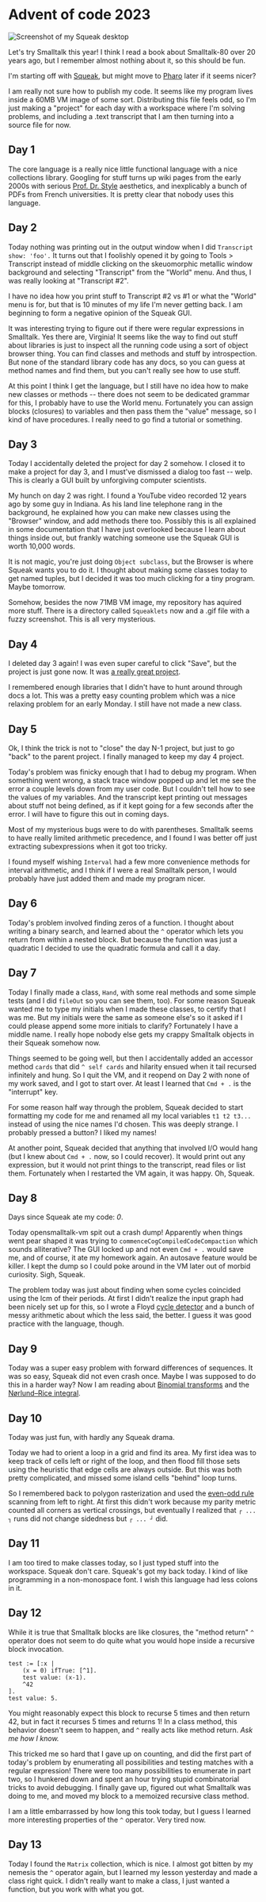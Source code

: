 # Advent of code 2023

![Screenshot of my Squeak desktop](desktop.png)

Let's try Smalltalk this year!  I think I read a book about Smalltalk-80 over
20 years ago, but I remember almost nothing about it, so this should be fun.

I'm starting off with [Squeak](https://squeak.org/), but might move to
[Pharo](https://pharo.org/web/) later if it seems nicer?

I am really not sure how to publish my code.  It seems like my program lives
inside a 60MB VM image of some sort.  Distributing this file feels odd, so I'm
just making a "project" for each day with a workspace where I'm solving
problems, and including a .text transcript that I am then turning into a source
file for now.

## Day 1

The core language is a really nice little functional language with a nice
collections library.  Googling for stuff turns up wiki pages from the early
2000s with serious [Prof. Dr.
Style](http://contemporary-home-computing.org/prof-dr-style/) aesthetics, and
inexplicably a bunch of PDFs from French universities.  It is pretty clear that
nobody uses this language.

## Day 2

Today nothing was printing out in the output window when I did `Transcript
show: 'foo'.`  It turns out that I foolishly opened it by going to Tools >
Transcript instead of middle clicking on the skeuomorphic metallic window
background and selecting "Transcript" from the "World" menu.  And thus, I was
really looking at "Transcript #2".

I have no idea how you print stuff to Transcript #2 vs #1 or what the "World"
menu is for, but that is 10 minutes of my life I'm never getting back.  I am
beginning to form a negative opinion of the Squeak GUI.

It was interesting trying to figure out if there were regular expressions in
Smalltalk.  Yes there are, Virginia!  It seems like the way to find out stuff
about libraries is just to inspect all the running code using a sort of object
browser thing.  You can find classes and methods and stuff by introspection.
But none of the standard library code has any docs, so you can guess at method
names and find them, but you can't really see how to use stuff.

At this point I think I get the language, but I still have no idea how to make
new classes or methods -- there does not seem to be dedicated grammar for this,
I probably have to use the World menu.  Fortunately you can assign blocks
(closures) to variables and then pass them the "value" message, so I kind of
have procedures.  I really need to go find a tutorial or something.

## Day 3

Today I accidentally deleted the project for day 2 somehow.  I closed it to
make a project for day 3, and I must've dismissed a dialog too fast -- welp.
This is clearly a GUI built by unforgiving computer scientists.

My hunch on day 2 was right.  I found a YouTube video recorded 12 years ago by
some guy in Indiana.  As his land line telephone rang in the background, he
explained how you can make new classes using the "Browser" window, and add
methods there too.  Possibly this is all explained in some documentation that I
have just overlooked because I learn about things inside out, but frankly
watching someone use the Squeak GUI is worth 10,000 words.

It is not magic, you're just doing `Object subclass`, but the Browser is where
Squeak wants you to do it.  I thought about making some classes today to get
named tuples, but I decided it was too much clicking for a tiny program.  Maybe
tomorrow.

Somehow, besides the now 71MB VM image, my repository has aquired more stuff.
There is a directory called `Squeaklets` now and a .gif file with a fuzzy
screenshot.  This is all very mysterious.

## Day 4

I deleted day 3 again!  I was even super careful to click "Save", but the
project is just gone now.  It was [a really great
project](https://www.youtube.com/watch?v=c72d4-LpilM).

I remembered enough libraries that I didn't have to hunt around through docs a
lot.  This was a pretty easy counting problem which was a nice relaxing problem
for an early Monday.  I still have not made a new class.

## Day 5

Ok, I think the trick is not to "close" the day N-1 project, but just to go
"back" to the parent project.  I finally managed to keep my day 4 project.

Today's problem was finicky enough that I had to debug my program.  When
something went wrong, a stack trace window popped up and let me see the error a
couple levels down from my user code.  But I couldn't tell how to see the
values of my variables.  And the transcript kept printing out messages about
stuff not being defined, as if it kept going for a few seconds after the error.
I will have to figure this out in coming days.

Most of my mysterious bugs were to do with parentheses.  Smalltalk seems to
have really limited arithmetic precedence, and I found I was better off just
extracting subexpressions when it got too tricky.

I found myself wishing `Interval` had a few more convenience methods for
interval arithmetic, and I think if I were a real Smalltalk person, I would
probably have just added them and made my program nicer.

## Day 6

Today's problem involved finding zeros of a function.  I thought about writing
a binary search, and learned about the `^` operator which lets you return from
within a nested block.  But because the function was just a quadratic I decided
to use the quadratic formula and call it a day.

## Day 7

Today I finally made a class, `Hand`, with some real methods and some simple
tests (and I did `fileOut` so you can see them, too).  For some reason Squeak
wanted me to type my initials when I made these classes, to certify that I was
me.  But my initials were the same as someone else's so it asked if I could
please append some more initials to clarify?  Fortunately I have a middle name.
I really hope nobody else gets my crappy Smalltalk objects in their Squeak
somehow now.

Things seemed to be going well, but then I accidentally added an accessor
method `cards` that did `^ self cards` and hilarity ensued when it tail
recursed infinitely and hung.  So I quit the VM, and it reopend on Day 2 with
none of my work saved, and I got to start over.  At least I learned that
`Cmd + .` is the "interrupt" key.

For some reason half way through the problem, Squeak decided to start
formatting my code for me and renamed all my local variables `t1 t2 t3...`
instead of using the nice names I'd chosen.  This was deeply strange.  I
probably pressed a button?  I liked my names!

At another point, Squeak decided that anything that involved I/O would hang
(but I knew about `Cmd + .` now, so I could recover).  It would print out any
expression, but it would not print things to the transcript, read files or list
them.  Fortunately when I restarted the VM again, it was happy.  Oh, Squeak.

## Day 8

Days since Squeak ate my code: _0_.

Today opensmalltalk-vm spit out a crash dump!  Apparently when things went pear
shaped it was trying to `commenceCogCompiledCodeCompaction` which sounds
alliterative?  The GUI locked up and not even `Cmd + .` would save me, and of
course, it ate my homework again.  An autosave feature would be killer.  I kept
the dump so I could poke around in the VM later out of morbid curiosity.  Sigh,
Squeak.

The problem today was just about finding when some cycles coincided using the
lcm of their periods.  At first I didn't realize the input graph had been
nicely set up for this, so I wrote a Floyd [cycle
detector](https://en.wikipedia.org/wiki/Cycle_detection) and a bunch of messy
arithmetic about which the less said, the better.  I guess it was good practice
with the language, though.

## Day 9

Today was a super easy problem with forward differences of sequences.  It was
so easy, Squeak did not even crash once.  Maybe I was supposed to do this in a
harder way?  Now I am reading about
[Binomial transforms](https://en.wikipedia.org/wiki/Binomial_transform) and the
[Nørlund–Rice integral](https://en.wikipedia.org/wiki/N%C3%B8rlund%E2%80%93Rice_integral).

## Day 10

Today was just fun, with hardly any Squeak drama.

Today we had to orient a loop in a grid and find its area.  My first idea was
to keep track of cells left or right of the loop, and then flood fill those
sets using the heuristic that edge cells are always outside.  But this was both
pretty complicated, and missed some island cells "behind" loop turns.

So I remembered back to polygon rasterization and used the [even-odd
rule](https://en.wikipedia.org/wiki/Even%E2%80%93odd_rule) scanning from left
to right.  At first this didn't work because my parity metric counted all
corners as vertical crossings, but eventually I realized that `┌ ... ┐` runs
did not change sidedness but `┌ ... ┘` did.

## Day 11

I am too tired to make classes today, so I just typed stuff into the workspace.
Squeak don't care.  Squeak's got my back today.  I kind of like programming in
a non-monospace font.  I wish this language had less colons in it.

## Day 12

While it is true that Smalltalk blocks are like closures, the "method return"
`^` operator does not seem to do quite what you would hope inside a recursive
block invocation.

```smalltalk
test := [:x |
	(x = 0) ifTrue: [^1].
	test value: (x-1).
	^42
].
test value: 5.
```

You might reasonably expect this block to recurse 5 times and then return 42,
but in fact it recurses 5 times and returns 1!  In a class method, this
behavior doesn't seem to happen, and `^` really acts like method return.  _Ask
me how I know._

This tricked me so hard that I gave up on counting, and did the first part of
today's problem by enumerating all possibilities and testing matches with a
regular expression!  There were too many possibilities to enumerate in part
two, so I hunkered down and spent an hour trying stupid combinatorial tricks to
avoid debugging.  I finally gave up, figured out what Smalltalk was doing to
me, and moved my block to a memoized recursive class method.

I am a little embarrassed by how long this took today, but I guess I learned
more interesting properties of the `^` operator.  Very tired now.

## Day 13

Today I found the `Matrix` collection, which is nice.  I almost got bitten by
my nemesis the `^` operator again, but I learned my lesson yesterday and made a
class right quick.  I didn't really want to make a class, I just wanted a
function, but you work with what you got.
